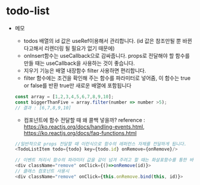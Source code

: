 # todo-list

* 메모
    - todos 배열의 id 값은 useRef이용해서 관리합니다. (id 값은 참조만될 뿐 바뀐다고해서 리렌더링 될 필요가 없기 때문에)
    - onInsert함수는 useCallback으로 감싸줍니다. props로 전달해야 할 함수를 만들 때는 useCallback을 사용하는 것이 좋습니다.
    - 지우기 기능은 배열 내장함수 filter 사용하면 편리합니다.
    - filter 함수에는 조건을 확인해 주는 함수를 파라미터로 넣어줌, 이 함수는 true or false를 반환 true만 새로운 배열에 포함됩니다
    ```javascript
    const array = [1,2,3,4,5,6,7,8,9,10];
    const biggerThanFive = array.filter(number => number >5);
    // 결과 : [6,7,8,9,10]
    ```

    - 컴포넌트에 함수 전달할 때 왜 콜백 넣을까?
    reference : https://ko.reactjs.org/docs/handling-events.html, https://ko.reactjs.org/docs/faq-functions.html
     ```javascript
     //일반적으로 props 전달할 때 이런식으로 함수의 레퍼런스 자체를 전달하게 됩니다.
     <TodoListItem todo={todo} key={todo.id} onRemove={onRemove}/>

     // 이벤트 처리시 함수의 파라미터 값을 같이 넘겨 주려고 할 때는 화살표함수를 통한 바인딩이 필요합니다.
     <div className="remove" onClick={()=>onRemove(id)}>
     // 클래스 컴포넌트 사용시 
     <div className="remove" onClick={this.onRemove.bind(this, id)}>
    ```
